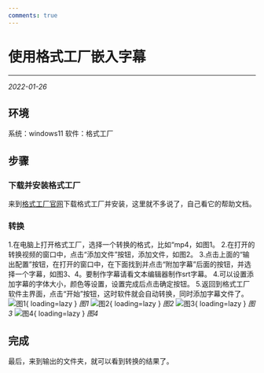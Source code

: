 ```yaml
---
comments: true
---
```

# 使用格式工厂嵌入字幕

***

<em>2022-01-26</em>

## 环境
系统：windows11 软件：格式工厂

## 步骤

### 下载并安装格式工厂
来到[格式工厂官网](http://www.pcfreetime.com/formatfactory/)下载格式工厂并安装，这里就不多说了，自己看它的帮助文档。

### 转换
1.在电脑上打开格式工厂，选择一个转换的格式，比如“mp4，如图1。
2.在打开的转换视频的窗口中，点击“添加文件”按钮，添加文件，如图2。
3.点击上面的“输出配置”按钮，在打开的窗口中，在下面找到并点击“附加字幕”后面的按钮，并选择一个字幕，如图3、4。要制作字幕请看文本编辑器制作srt字幕。
4.可以设置添加字幕的字体大小，颜色等设置，设置完成后点击确定按钮。
5.返回到格式工厂软件主界面，点击“开始”按钮，这时软件就会自动转换，同时添加字幕文件了。
![图1](https://niaodtiantang.github.io/blog/img/image-5.jpg){ loading=lazy }
<em align="center">图1</em>
![图2](https://niaodtiantang.github.io/blog/img/image-6.jpg){ loading=lazy }
<em align="center">图2</em>
![图3](https://niaodtiantang.github.io/blog/img/image-7.jpg){ loading=lazy }
<em align="center">图3</em>
![图4](https://niaodtiantang.github.io/blog/img/image-8.jpg){ loading=lazy }
<em align="center">图4</em>

## 完成
最后，来到输出的文件夹，就可以看到转换的结果了。
